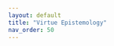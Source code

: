 ```yaml
---
layout: default
title: "Virtue Epistemology"
nav_order: 50
---
```

<!-- and overview based on https://plato.stanford.edu/entries/epistemology-virtue/ -->

# 